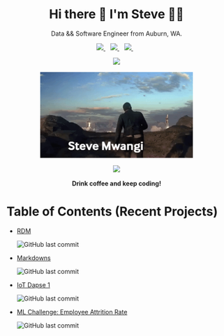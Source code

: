 <h1 align='center'>
  Hi there 👋 I'm Steve 👨‍💻
</h1>

<p align='center'>
  Data && Software Engineer from Auburn, WA.
</p>



<p align='center'>

  <a href="https://www.linkedin.com/in/stevegmwangi">
    <img src="https://img.shields.io/badge/linkedin-%230077B5.svg?&style=for-the-badge&logo=linkedin&logoColor=white" />
  </a>&nbsp;&nbsp;

  <a href="https://instagram.com/steve.xenios">
    <img src="https://img.shields.io/badge/instagram-%23E4405F.svg?&style=for-the-badge&logo=instagram&logoColor=white" />        
  </a>&nbsp;&nbsp;

  <a href="https://www.facebook.com/stevexenios/">
    <img src="https://img.shields.io/badge/facebook-%231877F2.svg?&style=for-the-badge&logo=facebook&logoColor=white" />
  </a>&nbsp;&nbsp;
</p>

<p align='center'>
  <a href="#"><img src="https://github-readme-stats.vercel.app/api?username=stevexenios&show_icons=true&count_private=true&theme=dark" width="350"></a>
</p>



<p align='center'>
  <img src="sm.gif" alt="" width="350"/>
</p>

<p align='center'>
  <a href="#"><img src="https://badges.pufler.dev/visits/stevexenios/stevexenios"></a> 
</p>

<p align='center'>
  <strong> Drink coffee and keep coding!</strong> 
</p>

# Table of Contents (Recent Projects)

* [RDM](https://github.com/stevexenios/RDM) 
          <p>![GitHub last commit](https://img.shields.io/github/last-commit/stevexenios/RDM?color=yellow&style=for-the-badge)</p>

* [Markdowns](https://github.com/stevexenios/MARKDOWNS) 
          <p>![GitHub last commit](https://img.shields.io/github/last-commit/stevexenios/MARKDOWNS?color=blue&style=for-the-badge)</p>
          
* [IoT Dapse 1](https://github.com/stevexenios/INSIGHT_DAPSE) 
          <p>![GitHub last commit](https://img.shields.io/github/last-commit/stevexenios/INSIGHT_DAPSE?color=green&style=for-the-badge)</p>

* [ML Challenge: Employee Attrition Rate](https://github.com/stevexenios/HE_CHALLENGES) 
          <p>![GitHub last commit](https://img.shields.io/github/last-commit/stevexenios/HE_CHALLENGES?color=green&style=for-the-badge)</p>
          


